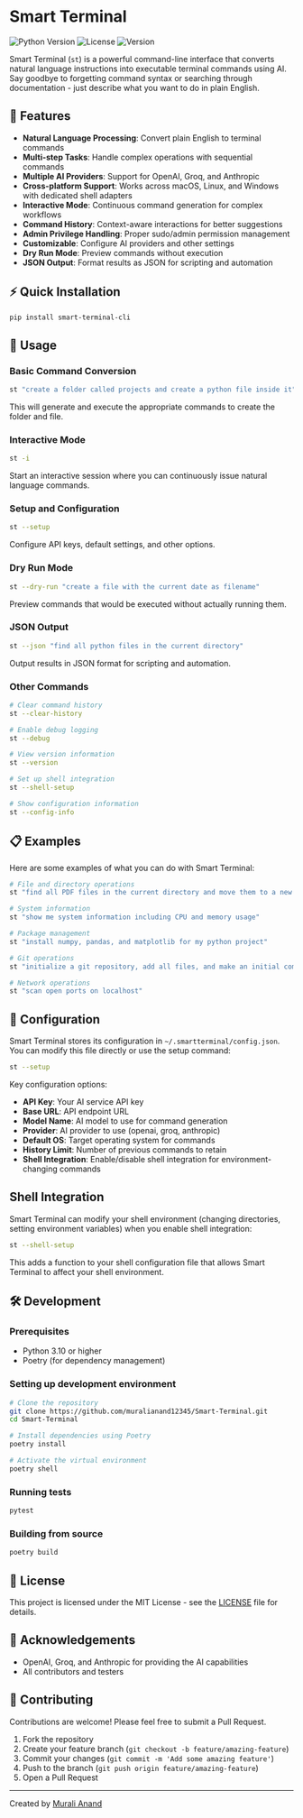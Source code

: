 # Smart Terminal

![Python Version](https://img.shields.io/badge/python-3.10%2B-blue)
![License](https://img.shields.io/badge/license-MIT-green)
![Version](https://img.shields.io/badge/version-2.0.0-orange)

Smart Terminal (`st`) is a powerful command-line interface that converts natural language instructions into executable terminal commands using AI. Say goodbye to forgetting command syntax or searching through documentation - just describe what you want to do in plain English.

## 🚀 Features

- **Natural Language Processing**: Convert plain English to terminal commands
- **Multi-step Tasks**: Handle complex operations with sequential commands
- **Multiple AI Providers**: Support for OpenAI, Groq, and Anthropic
- **Cross-platform Support**: Works across macOS, Linux, and Windows with dedicated shell adapters
- **Interactive Mode**: Continuous command generation for complex workflows
- **Command History**: Context-aware interactions for better suggestions
- **Admin Privilege Handling**: Proper sudo/admin permission management
- **Customizable**: Configure AI providers and other settings
- **Dry Run Mode**: Preview commands without execution
- **JSON Output**: Format results as JSON for scripting and automation

## ⚡ Quick Installation

```bash
pip install smart-terminal-cli
```

## 📖 Usage

### Basic Command Conversion

```bash
st "create a folder called projects and create a python file inside it"
```

This will generate and execute the appropriate commands to create the folder and file.

### Interactive Mode

```bash
st -i
```

Start an interactive session where you can continuously issue natural language commands.

### Setup and Configuration

```bash
st --setup
```

Configure API keys, default settings, and other options.

### Dry Run Mode

```bash
st --dry-run "create a file with the current date as filename"
```

Preview commands that would be executed without actually running them.

### JSON Output

```bash
st --json "find all python files in the current directory"
```

Output results in JSON format for scripting and automation.

### Other Commands

```bash
# Clear command history
st --clear-history

# Enable debug logging
st --debug

# View version information
st --version

# Set up shell integration
st --shell-setup

# Show configuration information
st --config-info
```

## 📋 Examples

Here are some examples of what you can do with Smart Terminal:

```bash
# File and directory operations
st "find all PDF files in the current directory and move them to a new folder called documents"

# System information
st "show me system information including CPU and memory usage"

# Package management
st "install numpy, pandas, and matplotlib for my python project"

# Git operations
st "initialize a git repository, add all files, and make an initial commit"

# Network operations
st "scan open ports on localhost"
```

## 🔧 Configuration

Smart Terminal stores its configuration in `~/.smartterminal/config.json`. You can modify this file directly or use the setup command:

```bash
st --setup
```

Key configuration options:

- **API Key**: Your AI service API key
- **Base URL**: API endpoint URL
- **Model Name**: AI model to use for command generation
- **Provider**: AI provider to use (openai, groq, anthropic)
- **Default OS**: Target operating system for commands
- **History Limit**: Number of previous commands to retain
- **Shell Integration**: Enable/disable shell integration for environment-changing commands

## Shell Integration

Smart Terminal can modify your shell environment (changing directories, setting environment variables) when you enable shell integration:

```bash
st --shell-setup
```

This adds a function to your shell configuration file that allows Smart Terminal to affect your shell environment.

## 🛠️ Development

### Prerequisites

- Python 3.10 or higher
- Poetry (for dependency management)

### Setting up development environment

```bash
# Clone the repository
git clone https://github.com/muralianand12345/Smart-Terminal.git
cd Smart-Terminal

# Install dependencies using Poetry
poetry install

# Activate the virtual environment
poetry shell
```

### Running tests

```bash
pytest
```

### Building from source

```bash
poetry build
```

## 📜 License

This project is licensed under the MIT License - see the [LICENSE](LICENSE) file for details.

## 🙏 Acknowledgements

- OpenAI, Groq, and Anthropic for providing the AI capabilities
- All contributors and testers

## 🤝 Contributing

Contributions are welcome! Please feel free to submit a Pull Request.

1. Fork the repository
2. Create your feature branch (`git checkout -b feature/amazing-feature`)
3. Commit your changes (`git commit -m 'Add some amazing feature'`)
4. Push to the branch (`git push origin feature/amazing-feature`)
5. Open a Pull Request

---

Created by [Murali Anand](https://github.com/muralianand12345)